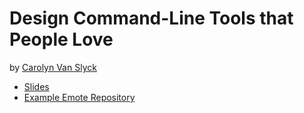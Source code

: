 # Design Command-Line Tools that People Love

by [Carolyn Van Slyck](https://twitter.com/carolynvs)

* [Slides](./cli.pdf)
* [Example Emote Repository](https://github.com/carolynvs/emote)